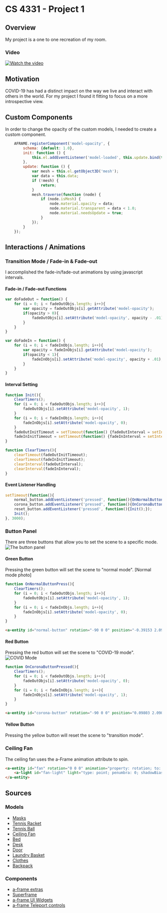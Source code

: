 # CS 4331 - Project 1

## Overview
My project is a one to one recreation of my room.

### Video
[![Watch the video](https://bluepuff71.github.io/4331-VR-Project-1/images/Intro_Shot.png)](https://bluepuff71.github.io/4331-VR-Project-1/video/VRProject1Video.mp4)

## Motivation
COVID-19 has had a distinct impact on the way we live and interact with others in the world. For my project I found it fitting to focus on a more introspective view.

## Custom Components
In order to change the opacity of the custom models, I needed to create a custom component.
```javascript
    AFRAME.registerComponent('model-opacity', {
        schema: {default: 1.0},
        init: function () {
            this.el.addEventListener('model-loaded', this.update.bind(this));
        },
        update: function () {
            var mesh = this.el.getObject3D('mesh');
            var data = this.data;
            if (!mesh) {
                return;
            }
            mesh.traverse(function (node) {
                if (node.isMesh) {
                    node.material.opacity = data;
                    node.material.transparent = data < 1.0;
                    node.material.needsUpdate = true;
                }
            });
        }
    });
```
## Interactions / Animations
### Transition Mode / Fade-in & Fade-out
I accomplished the fade-in/fade-out animations by using javascript intervals.
#### Fade-in / Fade-out Functions
```javascript
var doFadeOut = function() {
	for (i = 0; i < fadeOutObjs.length; i++){
		var opacity = fadeOutObjs[i].getAttribute('model-opacity');
		if(opacity > 0){
			fadeOutObjs[i].setAttribute('model-opacity', opacity - .01);
		}
	}
}

var doFadeIn = function() {
	for (i = 0; i < fadeInObjs.length; i++){
		var opacity = fadeInObjs[i].getAttribute('model-opacity');
		if(opacity < 1){
			fadeInObjs[i].setAttribute('model-opacity', opacity + .01);
		}
	}
}
```
#### Interval Setting
```javascript
function Init(){
	ClearTimers();
	for (i = 0; i < fadeOutObjs.length; i++){
		fadeOutObjs[i].setAttribute('model-opacity', 1);
	}
	for (i = 0; i < fadeInObjs.length; i++){
		fadeInObjs[i].setAttribute('model-opacity', 0);
	}
	fadeOutInitTimeout = setTimeout(function() {fadeOutInterval = setInterval(doFadeOut, 100)}, 5000);
	fadeInInitTimeout = setTimeout(function() {fadeInInterval = setInterval(doFadeIn, 100)}, 15000);
}

function ClearTimers(){
	clearTimeout(fadeOutInitTimeout);
	clearTimeout(fadeInInitTimeout);
	clearInterval(fadeOutInterval);
	clearInterval(fadeInInterval);
}
```
#### Event Listener Handling
```javascript
setTimeout(function(){ 
	normal_button.addEventListener('pressed', function(){OnNormalButtonPress();});
	corona_button.addEventListener('pressed', function(){OnCoronaButtonPressed();});
	reset_button.addEventListener('pressed', function(){Init();});
	Init();
}, 3000);
```

### Button Panel
There are three buttons that allow you to set the scene to a specific mode.
![The button panel](https://bluepuff71.github.io/4331-VR-Project-1/images/Button_panel.png)
#### Green Button
Pressing the green button will set the scene to "normal mode". 
[Normal mode photo]
```javascript
function OnNormalButtonPress(){
	ClearTimers();
	for (i = 0; i < fadeOutObjs.length; i++){
		fadeOutObjs[i].setAttribute('model-opacity', 1);
	}
	for (i = 0; i < fadeInObjs.length; i++){
		fadeInObjs[i].setAttribute('model-opacity', 0);
	}
}
```
```html
<a-entity id="normal-button" rotation="-90 0 0" position="-0.39153 2.09007 -3.04317" ui-button="base: beveled-square, blue; top: square, darkgreen; pressed: yellow, offset"></a-entity>
```
#### Red Button
Pressing the red button will set the scene to "COVID-19 mode".
![COVID Mode](https://bluepuff71.github.io/4331-VR-Project-1/images/Covid_Mode.png)
```javascript
function OnCoronaButtonPressed(){
	ClearTimers();
	for (i = 0; i < fadeOutObjs.length; i++){
		fadeOutObjs[i].setAttribute('model-opacity', 0);
	}
	for (i = 0; i < fadeInObjs.length; i++){
		fadeInObjs[i].setAttribute('model-opacity', 1);
	}
}
```
```html
<a-entity id="corona-button" rotation="-90 0 0" position="0.09803 2.09007 -3.04317" ui-button="base: beveled-square, blue; top: square, darkred; pressed: yellow, offset"></a-entity>
```
#### Yellow Button
Pressing the yellow button will reset the scene to "transition mode". 

### Ceiling Fan
The ceiling fan uses the a-Frame animation attribute to spin.
```html
<a-entity id="fan" rotation="0 0 0" animation="property: rotation; to: 0 360 0; loop: true; dur: 10000; easing: linear" scale="0.003 0.003 0.003" position="-4.18253 5.02908 -3.27803" gltf-model="models/ceiling_fan/scene.gltf">
	<a-light id="fan-light" light="type: point; penumbra: 0; shadowBias: 0; castShadow: true; angle: 60; shadowCameraVisible: false; shadowRadius: 1; shadowMapWidth: 512; shadowCameraBottom: -5; decay: 1; intensity: 0.25; color: #fffff4; distance: 0" position="0 -147.25958 0"></a-light>
</a-entity>
```
## Sources
### Models
 - [Masks](https://sketchfab.com/3d-models/face-masks-952463adcc614d93ab168cfc83ca5a16)
 - [Tennis Racket](https://sketchfab.com/3d-models/tennis-racket-c314dcce06ba488ca624957f579b8196)
 - [Tennis Ball](https://sketchfab.com/3d-models/tennis-ball-15bd6087617a4a379953550c56edb839)
 - [Ceiling Fan](https://sketchfab.com/3d-models/simple-ceiling-fan-226e34b1a7b3470cb0ba095af68af90c)
 - [Bed](https://sketchfab.com/3d-models/bed-403c4a48e5ea4a9fbbb9a096d90973af)
 - [Desk](https://sketchfab.com/3d-models/computer-desk-c67f61fa444044bcb88ec3e28f0ca7ac)
 - [Door](https://sketchfab.com/3d-models/door-with-frame-2f2f149f3ec44d658a02c1f924dfa449)
 - [Laundry Basket](https://sketchfab.com/3d-models/laundry-basket-2049ca95ca424b66a8e1948660c68b7e)
 - [Clothes](https://sketchfab.com/3d-models/folded-clothes-square-scan-challenge-07de2b503170432ca72c1f6cfeace05b)
 - [Backpack](https://sketchfab.com/3d-models/hershel-little-america-f4d7a0ed8af2453e9adc632278c9aa50)
### Components
 - [a-frame extras](https://github.com/n5ro/aframe-extras)
 - [Superframe](https://github.com/supermedium/superframe)
 - [a-frame UI Widgets](https://github.com/caseyyee/aframe-ui-widgets)
 - [a-frame Teleport controls](https://github.com/fernandojsg/aframe-teleport-controls)

